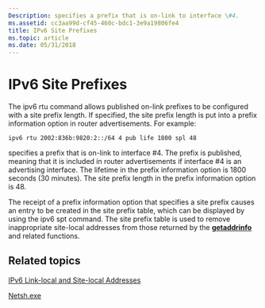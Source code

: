 ```yaml
---
Description: specifies a prefix that is on-link to interface \#4.
ms.assetid: cc3aa99d-cf45-460c-bdc1-3e9a19806fe4
title: IPv6 Site Prefixes
ms.topic: article
ms.date: 05/31/2018
---
```


# IPv6 Site Prefixes

The ipv6 rtu command allows published on-link prefixes to be configured with a site prefix length. If specified, the site prefix length is put into a prefix information option in router advertisements. For example:

``` syntax
ipv6 rtu 2002:836b:9820:2::/64 4 pub life 1800 spl 48
```

specifies a prefix that is on-link to interface \#4. The prefix is published, meaning that it is included in router advertisements if interface \#4 is an advertising interface. The lifetime in the prefix information option is 1800 seconds (30 minutes). The site prefix length in the prefix information option is 48.

The receipt of a prefix information option that specifies a site prefix causes an entry to be created in the site prefix table, which can be displayed by using the ipv6 spt command. The site prefix table is used to remove inappropriate site-local addresses from those returned by the [**getaddrinfo**](/windows/desktop/api/Ws2tcpip/nf-ws2tcpip-getaddrinfo) and related functions.

## Related topics

<dl> <dt>

[IPv6 Link-local and Site-local Addresses](link-local-and-site-local-addresses-2.md)
</dt> <dt>

[Netsh.exe](netsh-exe.md)
</dt> </dl>

 

 



